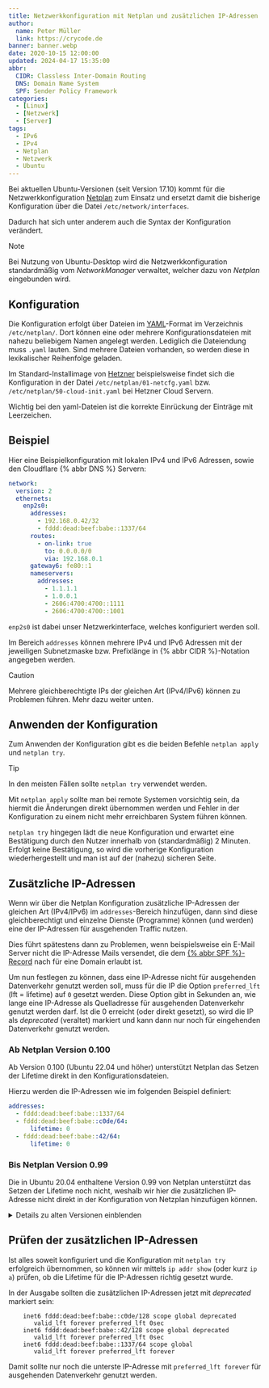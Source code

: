 ```yaml
---
title: Netzwerkkonfiguration mit Netplan und zusätzlichen IP-Adressen
author:
  name: Peter Müller
  link: https://crycode.de
banner: banner.webp
date: 2020-10-15 12:00:00
updated: 2024-04-17 15:35:00
abbr:
  CIDR: Classless Inter-Domain Routing
  DNS: Domain Name System
  SPF: Sender Policy Framework
categories:
  - [Linux]
  - [Netzwerk]
  - [Server]
tags:
  - IPv6
  - IPv4
  - Netplan
  - Netzwerk
  - Ubuntu
---
```


Bei aktuellen Ubuntu-Versionen (seit Version 17.10) kommt für die Netzwerkkonfiguration [Netplan](https://netplan.io/) zum Einsatz und ersetzt damit die bisherige Konfiguration über die Datei `/etc/network/interfaces`.

Dadurch hat sich unter anderem auch die Syntax der Konfiguration verändert.

<!-- more -->

> [!NOTE]
> Bei Nutzung von Ubuntu-Desktop wird die Netzwerkkonfiguration standardmäßig vom *NetworkManager* verwaltet, welcher dazu von *Netplan* eingebunden wird.

## Konfiguration

Die Konfiguration erfolgt über Dateien im [YAML](https://de.wikipedia.org/wiki/YAML)-Format im Verzeichnis `/etc/netplan/`. Dort können eine oder mehrere Konfigurationsdateien mit nahezu beliebigem Namen angelegt werden. Lediglich die Dateiendung muss `.yaml` lauten. Sind mehrere Dateien vorhanden, so werden diese in lexikalischer Reihenfolge geladen.

Im Standard-Installimage von [Hetzner](https://www.hetzner.com/de/) beispielsweise findet sich die Konfiguration in der Datei `/etc/netplan/01-netcfg.yaml` bzw. `/etc/netplan/50-cloud-init.yaml` bei Hetzner Cloud Servern.

Wichtig bei den yaml-Dateien ist die korrekte Einrückung der Einträge mit Leerzeichen.

## Beispiel

Hier eine Beispielkonfiguration mit lokalen IPv4 und IPv6 Adressen, sowie den Cloudflare {% abbr DNS %} Servern:

```yaml Netplan Beispielkonfiguration
network:
  version: 2
  ethernets:
    enp2s0:
      addresses:
        - 192.168.0.42/32
        - fddd:dead:beef:babe::1337/64
      routes:
        - on-link: true
          to: 0.0.0.0/0
          via: 192.168.0.1
      gateway6: fe80::1
      nameservers:
        addresses:
          - 1.1.1.1
          - 1.0.0.1
          - 2606:4700:4700::1111
          - 2606:4700:4700::1001
```

`enp2s0` ist dabei unser Netzwerkinterface, welches konfiguriert werden soll.

Im Bereich `addresses` können mehrere IPv4 und IPv6 Adressen mit der jeweiligen Subnetzmaske bzw. Prefixlänge in {% abbr CIDR %}-Notation angegeben werden.

> [!CAUTION]
> Mehrere gleichberechtigte IPs der gleichen Art (IPv4/IPv6) können zu Problemen führen. Mehr dazu weiter unten.

## Anwenden der Konfiguration

Zum Anwenden der Konfiguration gibt es die beiden Befehle `netplan apply` und `netplan try`.

> [!TIP]
> In den meisten Fällen sollte `netplan try` verwendet werden.

Mit `netplan apply` sollte man bei remote Systemen vorsichtig sein, da hiermit die Änderungen direkt übernommen werden und Fehler in der Konfiguration zu einem nicht mehr erreichbaren System führen können.

`netplan try` hingegen lädt die neue Konfiguration und erwartet eine Bestätigung durch den Nutzer innerhalb von (standardmäßig) 2 Minuten. Erfolgt keine Bestätigung, so wird die vorherige Konfiguration wiederhergestellt und man ist auf der (nahezu) sicheren Seite.

## Zusätzliche IP-Adressen

Wenn wir über die Netplan Konfiguration zusätzliche IP-Adressen der gleichen Art (IPv4/IPv6) im `addresses`-Bereich hinzufügen, dann sind diese gleichberechtigt und einzelne Dienste (Programme) können (und werden) eine der IP-Adressen für ausgehenden Traffic nutzen.

Dies führt spätestens dann zu Problemen, wenn beispielsweise ein E-Mail Server nicht die IP-Adresse Mails versendet, die dem [{% abbr SPF %}-Record](https://de.wikipedia.org/wiki/Sender_Policy_Framework) nach für eine Domain erlaubt ist.

Um nun festlegen zu können, dass eine IP-Adresse nicht für ausgehenden Datenverkehr genutzt werden soll, muss für die IP die Option `preferred_lft` (lft = lifetime) auf `0` gesetzt werden. Diese Option gibt in Sekunden an, wie lange eine IP-Adresse als Quelladresse für ausgehenden Datenverkehr genutzt werden darf. Ist die 0 erreicht (oder direkt gesetzt), so wird die IP als *deprecated* (veraltet) markiert und kann dann nur noch für eingehenden Datenverkehr genutzt werden.

### Ab Netplan Version 0.100

Ab Version 0.100 (Ubuntu 22.04 und höher) unterstützt Netplan das Setzen der Lifetime direkt in den Konfigurationsdateien.

Hierzu werden die IP-Adressen wie im folgenden Beispiel definiert:

```yaml Netplan Konfiguration mit lifetime für bestimmte Adressen
addresses:
  - fddd:dead:beef:babe::1337/64
  - fddd:dead:beef:babe::c0de/64:
      lifetime: 0
  - fddd:dead:beef:babe::42/64:
      lifetime: 0
```

### Bis Netplan Version 0.99

Die in Ubuntu 20.04 enthaltene Version 0.99 von Netplan unterstützt das Setzen der Lifetime noch nicht, weshalb wir hier die zusätzlichen IP-Adresse nicht direkt in der Konfiguration von Netzplan hinzufügen können.

<details>
<summary>Details zu alten Versionen einblenden</summary>

Stattdessen weichen wir auf Hooks des [networkd-dispatcher](https://gitlab.com/craftyguy/networkd-dispatcher) aus. Dieser ist Standardmäßig bei Ubuntu zusammen mit Netplan installiert.

Zum Hinzufügen von IP-Adressen nach dem Start eines Netzwerkinterfaces erstellen wir die Datei `/etc/networkd-dispatcher/routable.d/50-ifup-hooks` mit folgendem Inhalt:

```sh networkd-dispatcher ifup Hook
#!/bin/bash

ETH_IFACE=enp2s0

if [ "$IFACE" == "$ETH_IFACE" ]; then
  ip -6 addr add fddd:dead:beef:babe::c0de dev $ETH_IFACE preferred_lft 0
  ip -6 addr add fddd:dead:beef:babe::42 dev $ETH_IFACE preferred_lft 0
fi
```

Damit die IP-Adressen beim Stoppen des Interfaces auch wieder entfernt werden, erstellen wir zusätzlich die Datei `/etc/networkd-dispatcher/off.d/50-ifdown-hooks` mit folgendem Inhalt:

```sh networkd-dispatcher ifdown Hook
#!/bin/bash

ETH_IFACE=enp2s0

if [ "$IFACE" == "$ETH_IFACE" ]; then
  ip -6 addr del fddd:dead:beef:babe::c0de dev $ETH_IFACE
  ip -6 addr del fddd:dead:beef:babe::42 dev $ETH_IFACE
fi
```

Diese beiden Dateien müssen dem Nutzer root gehören und ausführbar sein (`chmod u+x`).

Der Name des Interfaces und die IP-Adressen müssen natürlich entsprechend angepasst werden.

Zusätzlich empfehle ich, in der Konfiguration (z.B. `/etc/netplan/01-netcfg.yaml`) von Netplan die folgenden Kommentarzeilen hinzuzufügen, damit man sich beim Bearbeiten dieser direkt wieder daran erinnert, dass/wo die zusätzlichen IP-Adressen konfiguriert sind:

```yaml Hinweis in der Netplan Konfiguration
# additional IPs are added/removed by networkd-dispatcher
# hooks in the files
# /etc/networkd-dispatcher/routable.d/50-ifup-hooks
# /etc/networkd-dispatcher/off.d/50-ifdown-hooks
```

Mit diesen Hooks werden dann beim Starten/Stoppen des Netzwerkinterfaces automatisch die zusätzlichen IP-Adressen mit den entsprechenden Lifetimes hinzugefügt bzw. wieder entfernt.

</details>

## Prüfen der zusätzlichen IP-Adressen

Ist alles soweit konfiguriert und die Konfiguration mit `netplan try` erfolgreich übernommen, so können wir mittels `ip addr show` (oder kurz `ip a`) prüfen, ob die Lifetime für die IP-Adressen richtig gesetzt wurde.

In der Ausgabe sollten die zusätzlichen IP-Adressen jetzt mit *deprecated* markiert sein:

```plain Auszug der Ausgabe von ip a
    inet6 fddd:dead:beef:babe::c0de/128 scope global deprecated
       valid_lft forever preferred_lft 0sec
    inet6 fddd:dead:beef:babe::42/128 scope global deprecated
       valid_lft forever preferred_lft 0sec
    inet6 fddd:dead:beef:babe::1337/64 scope global
       valid_lft forever preferred_lft forever
```

Damit sollte nur noch die unterste IP-Adresse mit `preferred_lft forever` für ausgehenden Datenverkehr genutzt werden.
